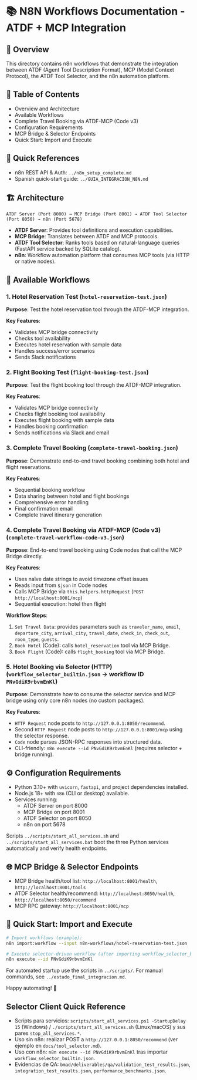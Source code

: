 # 📚 N8N Workflows Documentation - ATDF + MCP Integration

## 🎯 Overview

This directory contains n8n workflows that demonstrate the integration between ATDF (Agent Tool Description Format), MCP (Model Context Protocol), the ATDF Tool Selector, and the n8n automation platform.

## 🧭 Table of Contents
- Overview and Architecture
- Available Workflows
- Complete Travel Booking via ATDF-MCP (Code v3)
- Configuration Requirements
- MCP Bridge & Selector Endpoints
- Quick Start: Import and Execute

## 🔗 Quick References
- n8n REST API & Auth: `../n8n_setup_complete.md`
- Spanish quick-start guide: `../GUIA_INTEGRACION_N8N.md`

## 🏗️ Architecture

```
ATDF Server (Port 8000) → MCP Bridge (Port 8001) → ATDF Tool Selector (Port 8050) → n8n (Port 5678)
```

- **ATDF Server**: Provides tool definitions and execution capabilities.
- **MCP Bridge**: Translates between ATDF and MCP protocols.
- **ATDF Tool Selector**: Ranks tools based on natural-language queries (FastAPI service backed by SQLite catalog).
- **n8n**: Workflow automation platform that consumes MCP tools (via HTTP or native nodes).

## 📁 Available Workflows

### 1. Hotel Reservation Test (`hotel-reservation-test.json`)

**Purpose**: Test the hotel reservation tool through the ATDF-MCP integration.

**Key Features**:
- Validates MCP bridge connectivity
- Checks tool availability
- Executes hotel reservation with sample data
- Handles success/error scenarios
- Sends Slack notifications

### 2. Flight Booking Test (`flight-booking-test.json`)

**Purpose**: Test the flight booking tool through the ATDF-MCP integration.

**Key Features**:
- Validates MCP bridge connectivity
- Checks flight booking tool availability
- Executes flight booking with sample data
- Handles booking confirmation
- Sends notifications via Slack and email

### 3. Complete Travel Booking (`complete-travel-booking.json`)

**Purpose**: Demonstrate end-to-end travel booking combining both hotel and flight reservations.

**Key Features**:
- Sequential booking workflow
- Data sharing between hotel and flight bookings
- Comprehensive error handling
- Final confirmation email
- Complete travel itinerary generation

### 4. Complete Travel Booking via ATDF-MCP (Code v3) (`complete-travel-workflow-code-v3.json`)

**Purpose**: End-to-end travel booking using Code nodes that call the MCP Bridge directly.

**Key Features**:
- Uses naïve date strings to avoid timezone offset issues
- Reads input from `$json` in Code nodes
- Calls MCP Bridge via `this.helpers.httpRequest` (`POST http://localhost:8001/mcp`)
- Sequential execution: hotel then flight

**Workflow Steps**:
1. `Set Travel Data`: provides parameters such as `traveler_name`, `email`, `departure_city`, `arrival_city`, `travel_date`, `check_in`, `check_out`, `room_type`, `guests`.
2. `Book Hotel` (Code): calls `hotel_reservation` tool via MCP Bridge.
3. `Book Flight` (Code): calls `flight_booking` tool via MCP Bridge.

### 5. Hotel Booking via Selector (HTTP) (`workflow_selector_builtin.json` → workflow ID `PNvGdiK9rbvmEnKl`)

**Purpose**: Demonstrate how to consume the selector service and MCP bridge using only core n8n nodes (no custom packages).

**Key Features**:
- `HTTP Request` node posts to `http://127.0.0.1:8050/recommend`.
- Second `HTTP Request` node posts to `http://127.0.0.1:8001/mcp` using the selector response.
- `Code` node parses JSON-RPC responses into structured data.
- CLI-friendly: `n8n execute --id PNvGdiK9rbvmEnKl` (requires selector + bridge running).

## ⚙️ Configuration Requirements

- Python 3.10+ with `uvicorn`, `fastapi`, and project dependencies installed.
- Node.js 18+ with `n8n` (CLI or desktop) available.
- Services running:
  - ATDF Server on port 8000
  - MCP Bridge on port 8001
  - ATDF Selector on port 8050
  - n8n on port 5678

Scripts `../scripts/start_all_services.sh` and `../scripts/start_all_services.bat` boot the three Python services automatically and verify health endpoints.

## 🌐 MCP Bridge & Selector Endpoints

- MCP Bridge health/tool list: `http://localhost:8001/health`, `http://localhost:8001/tools`
- ATDF Selector health/recommend: `http://localhost:8050/health`, `http://localhost:8050/recommend`
- MCP RPC gateway: `http://localhost:8001/mcp`

## 🚀 Quick Start: Import and Execute

```bash
# Import workflows (example):
n8n import:workflow --input n8n-workflows/hotel-reservation-test.json

# Execute selector-driven workflow (after importing workflow_selector_builtin.json)
n8n execute --id PNvGdiK9rbvmEnKl
```

For automated startup use the scripts in `../scripts/`. For manual commands, see `../estado_final_integracion.md`.

Happy automating! 🚀

## Selector Client Quick Reference

- Scripts para servicios: `scripts/start_all_services.ps1 -StartupDelay 15` (Windows) / `./scripts/start_all_services.sh` (Linux/macOS) y sus pares `stop_all_services.*`.
- Uso sin n8n: realizar POST a `http://127.0.0.1:8050/recommend` (ver ejemplo en `docs/tool_selector.md`).
- Uso con n8n: `n8n execute --id PNvGdiK9rbvmEnKl` tras importar `workflow_selector_builtin.json`.
- Evidencias de QA: `bmad/deliverables/qa/validation_test_results.json`, `integration_test_results.json`, `performance_benchmarks.json`.


